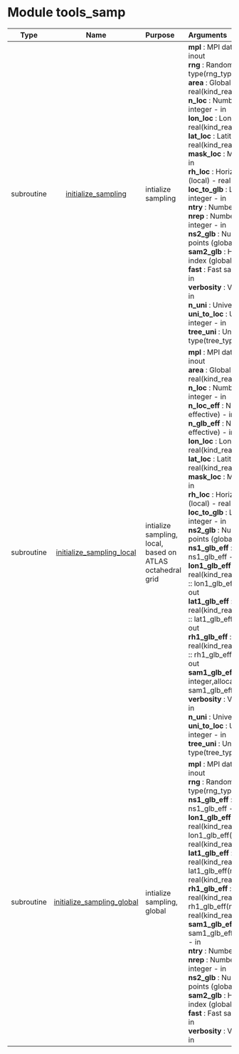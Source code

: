 # Module tools_samp

| Type | Name | Purpose | Arguments          |
| :--: | :--: | :------ | :----------------- |
| subroutine | [initialize_sampling](https://github.com/JCSDA/saber/tree/develop/src/saber/bump/tools_samp.F90#L54) | intialize sampling | <b>mpl</b> :  MPI data - type(mpl_type) - inout<br><b>rng</b> :  Random number generator - type(rng_type) - inout<br><b>area</b> :  Global domain area - real(kind_real) - in<br><b>n_loc</b> :  Number of points (local) - integer - in<br><b>lon_loc</b> :  Longitudes (local) - real(kind_real) - in<br><b>lat_loc</b> :  Latitudes (local) - real(kind_real) - in<br><b>mask_loc</b> :  Mask (local) - logical - in<br><b>rh_loc</b> :  Horizontal support radius (local) - real(kind_real) - in<br><b>loc_to_glb</b> :  Local to global index - integer - in<br><b>ntry</b> :  Number of tries - integer - in<br><b>nrep</b> :  Number of replacements - integer - in<br><b>ns2_glb</b> :  Number of samplings points (global) - integer - in<br><b>sam2_glb</b> :  Horizontal sampling index (global) - integer - out<br><b>fast</b> :  Fast sampling flag - logical - in<br><b>verbosity</b> :  Verbosity flag - logical - in<br><b>n_uni</b> :  Universe size - integer - in<br><b>uni_to_loc</b> :  Universe to local index - integer - in<br><b>tree_uni</b> :  Universe KD-tree - type(tree_type) - in |
| subroutine | [initialize_sampling_local](https://github.com/JCSDA/saber/tree/develop/src/saber/bump/tools_samp.F90#L192) | intialize sampling, local, based on ATLAS octahedral grid | <b>mpl</b> :  MPI data - type(mpl_type) - inout<br><b>area</b> :  Global domain area - real(kind_real) - in<br><b>n_loc</b> :  Number of points (local) - integer - in<br><b>n_loc_eff</b> :  Number of points (local, effective) - integer - in<br><b>n_glb_eff</b> :  Number of points (global, effective) - integer - in<br><b>lon_loc</b> :  Longitudes (local) - real(kind_real) - in<br><b>lat_loc</b> :  Latitudes (local) - real(kind_real) - in<br><b>mask_loc</b> :  Mask (local) - logical - in<br><b>rh_loc</b> :  Horizontal support radius (local) - real(kind_real) - in<br><b>loc_to_glb</b> :  Local to global index - integer - in<br><b>ns2_glb</b> :  Number of samplings points (global) - integer - in<br><b>ns1_glb_eff</b> : integer,intent(out) :: ns1_glb_eff - integer - out<br><b>lon1_glb_eff</b> : real(kind_real),allocatable,intent(out) :: lon1_glb_eff(:) - real(kind_real) - out<br><b>lat1_glb_eff</b> : real(kind_real),allocatable,intent(out) :: lat1_glb_eff(:) - real(kind_real) - out<br><b>rh1_glb_eff</b> : real(kind_real),allocatable,intent(out) :: rh1_glb_eff(:) - real(kind_real) - out<br><b>sam1_glb_eff</b> : integer,allocatable,intent(out) :: sam1_glb_eff(:) - integer - out<br><b>verbosity</b> :  Verbosity flag - logical - in<br><b>n_uni</b> :  Universe size - integer - in<br><b>uni_to_loc</b> :  Universe to local index - integer - in<br><b>tree_uni</b> :  Universe KD-tree - type(tree_type) - in |
| subroutine | [initialize_sampling_global](https://github.com/JCSDA/saber/tree/develop/src/saber/bump/tools_samp.F90#L528) | intialize sampling, global | <b>mpl</b> :  MPI data - type(mpl_type) - inout<br><b>rng</b> :  Random number generator - type(rng_type) - inout<br><b>ns1_glb_eff</b> : integer,intent(in) :: ns1_glb_eff - integer - in<br><b>lon1_glb_eff</b> : real(kind_real),intent(in) :: lon1_glb_eff(ns1_glb_eff) - real(kind_real) - in<br><b>lat1_glb_eff</b> : real(kind_real),intent(in) :: lat1_glb_eff(ns1_glb_eff) - real(kind_real) - in<br><b>rh1_glb_eff</b> : real(kind_real),intent(in) :: rh1_glb_eff(ns1_glb_eff) - real(kind_real) - in<br><b>sam1_glb_eff</b> : integer,intent(in) :: sam1_glb_eff(ns1_glb_eff) - integer - in<br><b>ntry</b> :  Number of tries - integer - in<br><b>nrep</b> :  Number of replacements - integer - in<br><b>ns2_glb</b> :  Number of samplings points (global) - integer - in<br><b>sam2_glb</b> :  Horizontal sampling index (global) - integer - out<br><b>fast</b> :  Fast sampling flag - logical - in<br><b>verbosity</b> :  Verbosity flag - logical - in |
